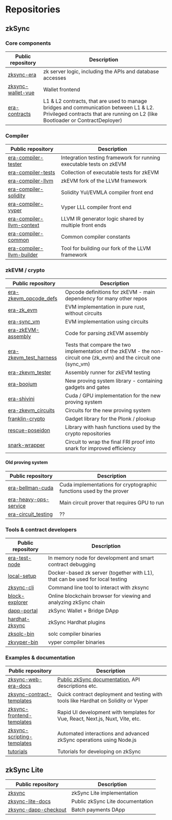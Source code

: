 # Repositories

## zkSync

### Core components

| Public repository                                                     | Description                                                                                                                                                             |
| --------------------------------------------------------------------- | ----------------------------------------------------------------------------------------------------------------------------------------------------------------------- |
| [zksync-era](https://github.com/matter-labs/zksync-era)               | zk server logic, including the APIs and database accesses                                                                                                               |
| [zksync-wallet-vue](https://github.com/matter-labs/zksync-wallet-vue) | Wallet frontend                                                                                                                                                         |
| [era-contracts](https://github.com/matter-labs/era-contracts)         | L1 & L2 contracts, that are used to manage bridges and communication between L1 & L2. Privileged contracts that are running on L2 (like Bootloader or ContractDeployer) |

### Compiler

| Public repository                                                                     | Description                                                         |
| ------------------------------------------------------------------------------------- | ------------------------------------------------------------------- |
| [era-compiler-tester](https://github.com/matter-labs/era-compiler-tester)             | Integration testing framework for running executable tests on zkEVM |
| [era-compiler-tests](https://github.com/matter-labs/era-compiler-tests)               | Collection of executable tests for zkEVM                            |
| [era-compiler-llvm](https://github.com/matter-labs//era-compiler-llvm)                | zkEVM fork of the LLVM framework                                    |
| [era-compiler-solidity](https://github.com/matter-labs/era-compiler-solidity)         | Solidity Yul/EVMLA compiler front end                               |
| [era-compiler-vyper](https://github.com/matter-labs/era-compiler-vyper)               | Vyper LLL compiler front end                                        |
| [era-compiler-llvm-context](https://github.com/matter-labs/era-compiler-llvm-context) | LLVM IR generator logic shared by multiple front ends               |
| [era-compiler-common](https://github.com/matter-labs/era-compiler-common)             | Common compiler constants                                           |
| [era-compiler-llvm-builder](https://github.com/matter-labs/era-compiler-llvm-builder) | Tool for building our fork of the LLVM framework                    |

### zkEVM / crypto

| Public repository                                                               | Description                                                                                                         |
| ------------------------------------------------------------------------------- | ------------------------------------------------------------------------------------------------------------------- |
| [era-zkevm_opcode_defs](https://github.com/matter-labs/era-zkevm_opcode_defs)   | Opcode definitions for zkEVM - main dependency for many other repos                                                 |
| [era-zk_evm](https://github.com/matter-labs/era-zk_evm)                         | EVM implementation in pure rust, without circuits                                                                   |
| [era-sync_vm](https://github.com/matter-labs/era-sync_vm)                       | EVM implementation using circuits                                                                                   |
| [era-zkEVM-assembly](https://github.com/matter-labs/era-zkEVM-assembly)         | Code for parsing zkEVM assembly                                                                                     |
| [era-zkevm_test_harness](https://github.com/matter-labs/era-zkevm_test_harness) | Tests that compare the two implementation of the zkEVM - the non-circuit one (zk_evm) and the circuit one (sync_vm) |
| [era-zkevm_tester](https://github.com/matter-labs/era-zkevm_tester)             | Assembly runner for zkEVM testing                                                                                   |
| [era-boojum](https://github.com/matter-labs/era-boojum)                         | New proving system library - containing gadgets and gates                                                           |
| [era-shivini](https://github.com/matter-labs/era-shivini)                       | Cuda / GPU implementation for the new proving system                                                                |
| [era-zkevm_circuits](https://github.com/matter-labs/era-zkevm_circuits)         | Circuits for the new proving system                                                                                 |
| [franklin-crypto](https://github.com/matter-labs/franklin-crypto)               | Gadget library for the Plonk / plookup                                                                              |
| [rescue-poseidon](https://github.com/matter-labs/rescue-poseidon)               | Library with hash functions used by the crypto repositories                                                         |
| [snark-wrapper](https://github.com/matter-labs/snark-wrapper)                   | Circuit to wrap the final FRI proof into snark for improved efficiency                                              |

#### Old proving system

| Public repository                                                             | Description                                                         |
| ----------------------------------------------------------------------------- | ------------------------------------------------------------------- |
| [era-bellman-cuda](https://github.com/matter-labs/era-bellman-cuda)           | Cuda implementations for cryptographic functions used by the prover |
| [era-heavy-ops-service](https://github.com/matter-labs/era-heavy-ops-service) | Main circuit prover that requires GPU to run                        |
| [era-circuit_testing](https://github.com/matter-labs/era-circuit_testing)     | ??                                                                  |

### Tools & contract developers

| Public repository                                               | Description                                                                   |
| --------------------------------------------------------------- | ----------------------------------------------------------------------------- |
| [era-test-node](https://github.com/matter-labs/era-test-node)   | In memory node for development and smart contract debugging                   |
| [local-setup](https://github.com/matter-labs/local-setup)       | Docker-based zk server (together with L1), that can be used for local testing |
| [zksync-cli](https://github.com/matter-labs/zksync-cli)         | Command line tool to interact with zksync                                     |
| [block-explorer](https://github.com/matter-labs/block-explorer) | Online blockchain browser for viewing and analyzing zkSync chain              |
| [dapp-portal](https://github.com/matter-labs/dapp-portal)       | zkSync Wallet + Bridge DApp                                                   |
| [hardhat-zksync](https://github.com/matter-labs/hardhat-zksync) | zkSync Hardhat plugins                                                        |
| [zksolc-bin](https://github.com/matter-labs/zksolc-bin)         | solc compiler binaries                                                        |
| [zkvyper-bin](https://github.com/matter-labs/zkvyper-bin)       | vyper compiler binaries                                                       |

### Examples & documentation

| Public repository                                                                       | Description                                                                        |
| --------------------------------------------------------------------------------------- | ---------------------------------------------------------------------------------- |
| [zksync-web-era-docs](https://github.com/matter-labs/zksync-docs)                       | [Public zkSync documentation](https://docs.zksync.io), API descriptions etc.       |
| [zksync-contract-templates](https://github.com/matter-labs/zksync-contract-templates)   | Quick contract deployment and testing with tools like Hardhat on Solidity or Vyper |
| [zksync-frontend-templates](https://github.com/matter-labs/zksync-frontend-templates)   | Rapid UI development with templates for Vue, React, Next.js, Nuxt, Vite, etc.      |
| [zksync-scripting-templates](https://github.com/matter-labs/zksync-scripting-templates) | Automated interactions and advanced zkSync operations using Node.js                |
| [tutorials](https://github.com/matter-labs/tutorials)                                   | Tutorials for developing on zkSync                                                 |

## zkSync Lite

| Public repository                                                           | Description                      |
| --------------------------------------------------------------------------- | -------------------------------- |
| [zksync](https://github.com/matter-labs/zksync)                             | zkSync Lite implementation       |
| [zksync-lite-docs](https://github.com/matter-labs/zksync-lite-docs)         | Public zkSync Lite documentation |
| [zksync-dapp-checkout](https://github.com/matter-labs/zksync-dapp-checkout) | Batch payments DApp              |
